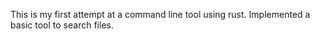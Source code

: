 This is my first attempt at a command line tool using rust.
Implemented a basic tool to search files.
